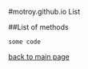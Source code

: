 #motroy.github.io List

##List of methods

```
some code
```

[back to main page](https://motroy.github.io)
